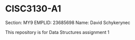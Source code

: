 # CISC3130-A1
Section: MY9
EMPLID: 23685698
Name: David Schykerynec

This repository is for Data Structures assignment 1
